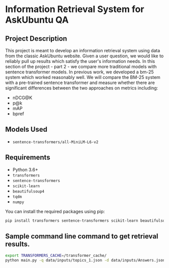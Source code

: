 # Information Retrieval System for AskUbuntu QA
## Project Description

This project is meant to develop an information retrieval system using data from the classic AskUbuntu website. Given a user question, we would like to reliably pull up results which satisfy the user's information needs.  In this section of the project - part 2 - we compare more traditional models with sentence transformer models. In previous work, we developed a bm-25 system which worked reasonably well. We will compare the BM-25 system with a pre-trained sentence transformer and measure whether there are significant differences between the two approaches on metrics including:
* nDCG@K
* p@k
* mAP
* bpref









## Models Used

- `sentence-transformers/all-MiniLM-L6-v2`

## Requirements

- Python 3.6+
- `transformers`
- `sentence-transformers`
- `scikit-learn`
- `beautifulsoup4`
- `tqdm`
- `numpy`

You can install the required packages using pip:

```bash
pip install transformers sentence-transformers scikit-learn beautifulsoup4 tqdm numpy
```


## Sample command line command to get retrieval results.

```bash
export TRANSFORMERS_CACHE=/transformer_cache/
python main.py -q data/inputs/topics_1.json -d data/inputs/Answers.json -be sentence-transformers/all-MiniLM-L6-v2 -ce sentence-transformers/all-MiniLM-L6-v2
```